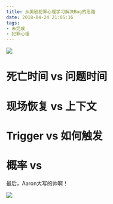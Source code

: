 ```yaml
---
title: 从美剧犯罪心理学习解决Bug的思路
date: 2018-04-24 21:05:16
tags:
- 未完成
- 犯罪心理
---
```


![](http://p3alsaatj.bkt.clouddn.com/20180424210625_plfStH_1925476-30f31d37becb81f7.jpeg)

# 死亡时间 vs 问题时间

# 现场恢复 vs 上下文

# Trigger vs 如何触发

# 概率 vs 


最后，Aaron大写的帅啊！

![](http://p3alsaatj.bkt.clouddn.com/20180424211055_ikM8Ez_a4b3dea5a85c012ca065abb86ec668d3_hd.jpeg)


